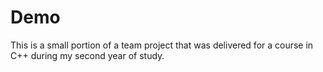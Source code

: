 # Demo

This is a small portion of a team project that was delivered for a course in C++ during my second year of study.
